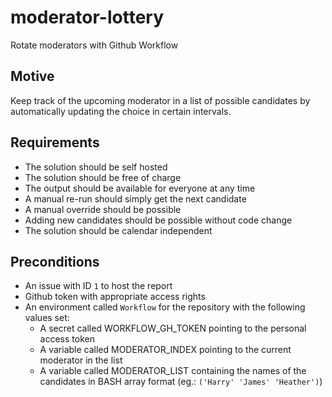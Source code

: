 # moderator-lottery
Rotate moderators with Github Workflow

## Motive

Keep track of the upcoming moderator in a list of possible candidates by automatically updating the choice in certain intervals.

## Requirements

* The solution should be self hosted
* The solution should be free of charge
* The output should be available for everyone at any time
* A manual re-run should simply get the next candidate
* A manual override should be possible
* Adding new candidates should be possible without code change
* The solution should be calendar independent

## Preconditions

- An issue with ID `1` to host the report
- Github token with appropriate access rights
- An environment called `Workflow` for the repository with the following values set:
    - A secret called WORKFLOW_GH_TOKEN pointing to the personal access token
    - A variable called MODERATOR_INDEX pointing to the current moderator in the list
    - A variable called MODERATOR_LIST containing the names of the candidates in BASH array format (eg.: `('Harry' 'James' 'Heather')`)